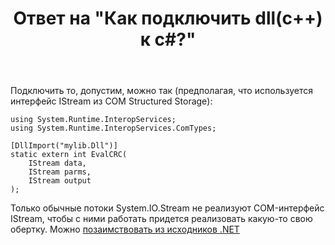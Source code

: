 ﻿---
title: "Ответ на \"Как подключить dll(c++) к с#?\""
se.owner.user_id: 240512
se.owner.display_name: "MSDN.WhiteKnight"
se.owner.link: "https://ru.stackoverflow.com/users/240512/msdn-whiteknight"
se.answer_id: 818490
se.question_id: 818413
se.post_type: answer
se.is_accepted: True
---
<p>Подключить то, допустим,  можно так (предполагая, что используется интерфейс IStream из COM Structured Storage):</p>

<pre><code>using System.Runtime.InteropServices;
using System.Runtime.InteropServices.ComTypes;

[DllImport("mylib.Dll")]
static extern int EvalCRC(
    IStream data, 
    IStream parms, 
    IStream output
);
</code></pre>

<p>Только обычные потоки System.IO.Stream не реализуют COM-интерфейс IStream, чтобы с ними работать придется реализовать какую-то свою обертку. Можно <a href="https://referencesource.microsoft.com/#System.Windows.Forms/winforms/Managed/System/WinForms/UnsafeNativeMethods.cs,d4850b457dacb414" rel="nofollow noreferrer">позаимствовать из исходников .NET</a></p>
